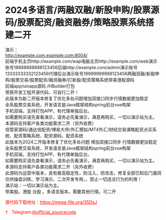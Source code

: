 # 2024多语言/两融双融/新股申购/股票源码/股票配资/融资融券/策略股票系统搭建二开

演示：<br>http://example.com.example.com:8004/<br>前端手机主页http://example.com/wap电脑主页http://example.com/web演示账号18888888888123456后端http://example.com/admin演示账号13333333332123456代理后台演示账号19999999999123456两融双融/新股申购/股票交易/股票配资/融资融券/打新股/配资策略系统带美港股源码<br>前端app/uinapp源码 /HBuilder打包<br>带原开发工程开源代码，可自行二开！<br>此版本为新二开版本修复了优化多处问题增加双接口同步行情数据更加稳定<br>全系股票交易系统，开发语言是Java框架结构spring前台vue构架<br>手机双端，支持打包APP，有代理单独后台。<br>如需要购买请先查看演示，请务必先看演示，满意再购买，一切以演示站为主。<br>本源码支持客户各类功能需求二开（另外收费）<br>信管家源码/通达信配资/博易大师/外汇模拟/MT4外汇/财经交易谋略配资点买系统、配资策略系统、配资源码，配资系统<br>此版本为2024二开版本修复了优化多处问题 增加双接口同步 行情数据更加稳定<br>全系股票交易系统，开发语言是Java框架结构spring前台vue构架<br>手机双端，支持打包APP，有代理单独后台。<br>如需要购买请先查看演示，请务必先看演示，满意再购买，一切以演示站为主。<br>本源码支持客户各类功能需求二开（另外收费）<br>此源码为运营中版本，具有极高稳定性，防注入，防攻击，修复全部已知后门漏洞<br>仅供操盘训练、学习演示、二次开发专用，，禁止一切违法行为的利用！<br>演示站：一切以演示站为主。<br>带美股。港股 台股 。多语言版本。需要其他行情。可二开<br>


<p style="color: red;">源代码下载地址：<a href="https://mega-file.org/35DsJ" style="color: red;">https://mega-file.org/35DsJ</a></p><p style="color: red;"><img src="https://cdn-icons-png.flaticon.com/512/2111/2111646.png" alt="Telegram Icon" style="width: 16px; vertical-align: middle; margin-right: 5px;">Telegram:<a href="https://t.me/official_sourcecode" style="color: red;">@official_sourcecode</a></p>